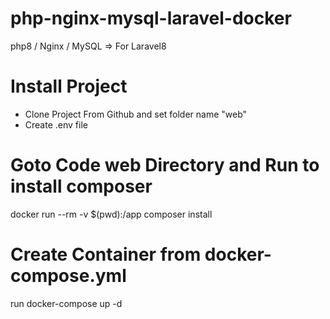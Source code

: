 # php-nginx-mysql-laravel-docker
 php8 / Nginx / MySQL  => For Laravel8 

# Install Project  
- Clone Project From Github and set folder name "web"
- Create .env file
# Goto Code web Directory and Run to install composer
docker run --rm -v $(pwd):/app composer install
# Create Container from docker-compose.yml
run docker-compose up -d
